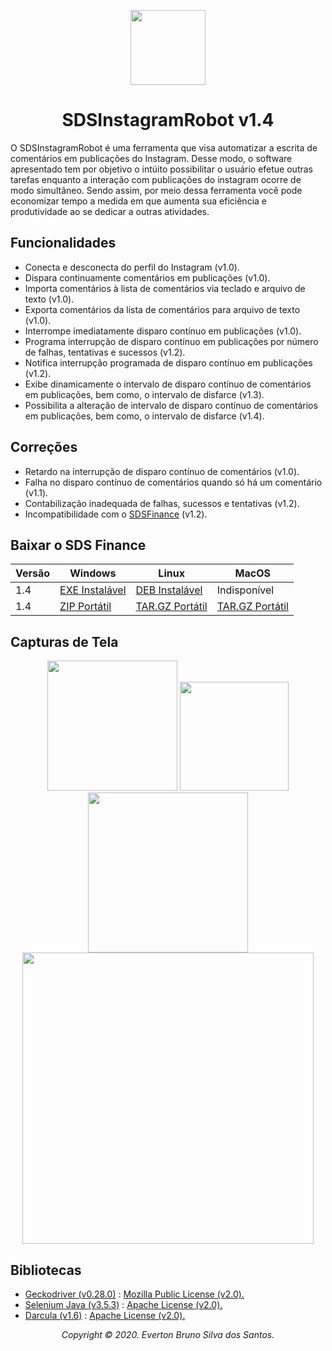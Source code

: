 <p id="simbol" align="center">
	<img src="https://i.imgur.com/cjXRVut.png" height="120px"/>
	<h1 align="center">SDSInstagramRobot v1.4</h1>
</p>

O SDSInstagramRobot é uma ferramenta que visa automatizar a escrita de comentários em publicações do Instagram. Desse modo, o software apresentado tem por objetivo o intúito possibilitar o usuário efetue outras tarefas enquanto a interação com publicações do instagram ocorre de modo simultâneo. Sendo assim, por meio dessa ferramenta você pode economizar tempo a medida em que aumenta sua eficiência e produtividade ao se dedicar a outras atividades.

## Funcionalidades
- Conecta e desconecta do perfil do Instagram (v1.0).
- Dispara continuamente comentários em publicações (v1.0).
- Importa comentários à lista de comentários via teclado e arquivo de texto (v1.0).
- Exporta comentários da lista de comentários para arquivo de texto (v1.0).
- Interrompe imediatamente disparo contínuo em publicações (v1.0).
- Programa interrupção de disparo contínuo em publicações por número de falhas, tentativas e sucessos (v1.2).
- Notifica interrupção programada de disparo contínuo em publicações (v1.2).
- Exibe dinamicamente o intervalo de disparo contínuo de comentários em publicações, bem como, o intervalo de disfarce (v1.3).
- Possibilita a alteração de intervalo de disparo contínuo de comentários em publicações, bem como, o intervalo de disfarce (v1.4).

## Correções
- Retardo na interrupção de disparo contínuo de comentários (v1.0).
- Falha no disparo contínuo de comentários quando só há um comentário (v1.1).
- Contabilização inadequada de falhas, sucessos e tentativas (v1.2).
- Incompatibilidade com o [SDSFinance][01] (v1.2).

## Baixar o SDS Finance

| Versão | Windows | Linux | MacOS |
| --- | --- | --- | --- |
| 1.4 | [EXE Instalável][100] | [DEB Instalável][200] | Indisponível |
| 1.4 | [ZIP Portátil][101] | [TAR.GZ Portátil][201] | [TAR.GZ Portátil][301] |

## Capturas de Tela

<p id="simbol" align="center">
	<img src="https://i.imgur.com/1Epwvld.png" height="208px"/>
	<img src="https://media.giphy.com/media/7120mApt6ZTDWglVTw/giphy.gif" height="174px"/>
	<img src="https://media.giphy.com/media/Di1dvkPYMC5lcgGmPa/giphy.gif" height="256px"/>
	<img src="https://media.giphy.com/media/SPiE9toeM5evVNJ1dh/giphy.gif" height="466px"/>
</p>

## Bibliotecas
- [Geckodriver (v0.28.0)][02] : [Mozilla Public License (v2.0).][03]
- [Selenium Java (v3.5.3)][04] : [Apache License (v2.0).][05]
- [Darcula (v1.6)][06] : [Apache License (v2.0).][05]

[//]: #DownloadFile
[100]: https://github.com/evertonbrunosds/SDSInstagramRobot/releases/download/v1.4/SDSIR-Windows-setup-32and64.exe
[101]: https://github.com/evertonbrunosds/SDSInstagramRobot/releases/download/v1.4/SDSIR-Windows-portable-32and64.zip
[200]: https://github.com/evertonbrunosds/SDSInstagramRobot/releases/download/v1.4/SDSIR-Linux-setup-32and64.deb
[201]: https://github.com/evertonbrunosds/SDSInstagramRobot/releases/download/v1.4/SDSIR-Linux-portable-32and64.tar.gz
[301]: https://github.com/evertonbrunosds/SDSInstagramRobot/releases/download/v1.4/SDSIR-MacOS-portable.tar.gz

[//]: #URL
[01]: https://github.com/evertonbrunosds/SDSFinance
[02]: https://github.com/mozilla/geckodriver/releases/tag/v0.28.0
[03]: https://www.mozilla.org/en-US/MPL/2.0/
[04]: https://mvnrepository.com/artifact/org.seleniumhq.selenium/selenium-java/3.5.3
[05]: https://opensource.org/licenses/Apache-2.0
[06]: https://github.com/bulenkov/Darcula

<p align="center"><em> Copyright © 2020. Everton Bruno Silva dos Santos. </em></p>
